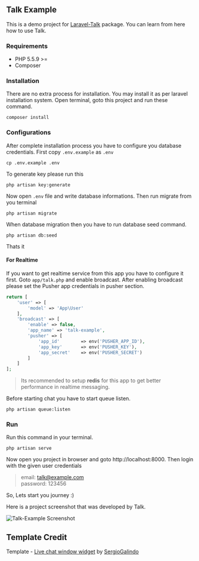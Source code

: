 ## Talk Example
This is a demo project for [Laravel-Talk](https://github.com/nahid/talk) package. You can learn from here how to use Talk.

### Requirements
* PHP 5.5.9 >=
* Composer

### Installation

There are no extra process for installation. You may install it as per laravel installation system. Open terminal, goto this project and run these command.

```shell
composer install
```

### Configurations

After complete installation process you have to configure you database credentials. First copy `.env.example` as `.env` 

```shell
cp .env.example .env
```

To generate key please run this

```
php artisan key:generate
```

Now open `.env` file and write database informations. Then run migrate from you terminal

```shell
php artisan migrate
```

When database migration then you have to run database seed command.

```shell
php artisan db:seed
```

Thats it

#### For Realtime

If you want to get realtime service from this app you have to configure it first. Goto `app/talk.php` and 
enable broadcast. After enabling broadcast please set the Pusher app credentials in pusher section. 

```php
return [
    'user' => [
        'model' => 'App\User'
    ],
    'broadcast' => [
        'enable' => false,
        'app_name' => 'talk-example',
        'pusher' => [
            'app_id'        => env('PUSHER_APP_ID'),
            'app_key'       => env('PUSHER_KEY'),
            'app_secret'    => env('PUSHER_SECRET')
        ]
    ]
];
````

> Its recommended to setup **redis** for this app to get better performance in realtime messaging.

Before starting chat you have to start queue listen.

```
php artisan queue:listen
```

### Run 

Run this command in your terminal.

```shell
php artisan serve
```
Now open you project in browser and goto http://localhost:8000. Then login with the given user credentials

> email: talk@example.com    
> password: 123456

So, Lets start you journey :)

Here is a project screenshot that was developed by Talk.

![Talk-Example Screenshot](http://i.imgur.com/uQ7sgmI.png "Talk-Example Project")

## Template Credit

Template - [Live chat window widget](http://www.bypeople.com/live-chat-window-widget/ ) by [SergioGalindo](http://www.bypeople.com/author/uakala/)


